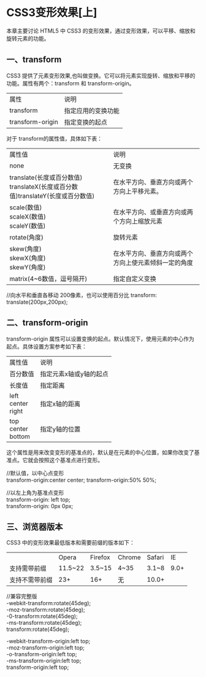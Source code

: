 # CSS3变形效果[上] #
本章主要讨论 HTML5 中 CSS3 的变形效果，通过变形效果，可以平移、缩放和旋转元素的功能。
## 一、transform ##
CSS3 提供了元素变形效果,也叫做变换。它可以将元素实现旋转、缩放和平移的功能。属性有两个：transform 和 transform-origin。
<html>
<table>
<tr><td>属性</td><td>说明</td></tr>
<tr><td>transform</td><td>指定应用的变换功能</td></tr>
<tr><td>transform-origin</td><td>指定变换的起点</td></tr>
</table>
</html>
对于 transform的属性值，具体如下表：
<html>
<table>
<tr><td>属性值</td><td>说明</td></tr>
<tr><td>none</td><td>无变换</td></tr>
<tr><td>translate(长度或百分数值)<br>translateX(长度或百分数值)translateY(长度或百分数值)</td><td>在水平方向、垂直方向或两个方向上平移元素。</tr>
<tr><td>scale(数值)<br>scaleX(数值)<br>scaleY(数值)</td><td>在水平方向、或垂直方向或两个方向上缩放元素</td></tr>
<tr><td>rotate(角度)</td><td>旋转元素</td></tr>
<tr><td>skew(角度)<br>skewX(角度)<br>skewY(角度)</td><td>在水平方向、垂直方向或两个方向上使元素倾斜一定的角度</td></tr>
<tr><td>matrix(4~6数值，逗号隔开)</td><td>指定自定义变换</td></tr>
</table>
</html>

//向水平和垂直各移动 200像素，也可以使用百分比
transform: translate(200px,200px);

## 二、transform-origin ##
transform-origin 属性可以设置变换的起点。默认情况下，使用元素的中心作为起点。具体设置方案参考如下表：
<html>
<table>
<tr><td>属性值</td><td>说明</td></tr>
<tr><td>百分数值</td><td>指定元素x轴或y轴的起点</td></tr>
<tr><td>长度值</td><td>指定距离</td></tr>
<tr><td>left<br>center<br>right<br></td><td>指定x轴的距离</td></tr>
<tr><td>top<br>center<br>bottom</td><td>指定y轴的位置</td></tr>
</table>
</html>
这个属性是用来改变变形的基准点的，默认是在元素的中心位置，如果你改变了基准点。它就会按照这个基准点进行变形。<br>

//默认值，以中心点变形<br>
transform-origin:center center;
transform-origin:50% 50%;

//以左上角为基准点变形<br>
transform-origin: left top;<br>
transform-origin: 0px 0px;

## 三、浏览器版本 ##
CSS3 中的变形效果最低版本和需要前缀的版本如下：
<html>
<table>
<tr><td></td><td>Opera</td><td>Firefox</td><td>Chrome</td><td>Safari</td><td>IE</td></tr>
<tr><td>支持需带前缀</td><td>11.5~22</td><td>3.5~15</td><td>4~35</td><td>3.1~8</td><td>9.0+</td></tr>
<tr><td>支持不需带前缀</td><td>23+</td><td>16+</td><td>无</td><td>10.0+</td></tr>
</table>
</html>

//兼容完整版<br>
-webkit-transform:rotate(45deg);<br>
-moz-transform:rotate(45deg);<br>
-0-transform:rotate(45deg);<br>
-ms-transform:rotate(45deg);<br>
transform:rotate(45deg);<br>

-webkit-transform-origin:left top;<br>
-moz-transform-origin:left top;<br>
-o-transform-origin:left top;<br>
-ms-transform-origin:left top;<br>
transform-origin:left top;
